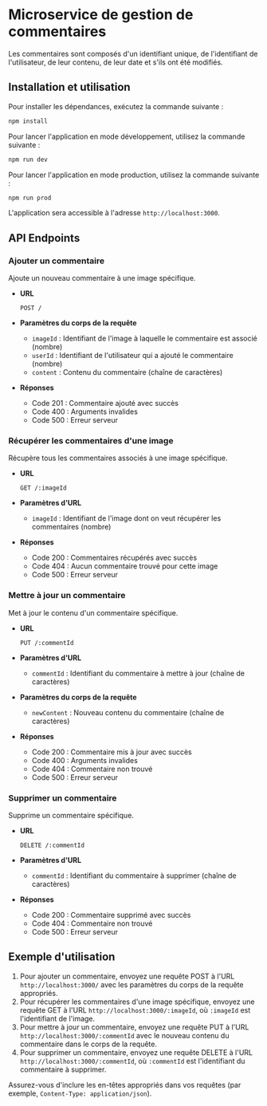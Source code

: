 # Microservice de gestion de commentaires
Les commentaires sont composés d'un identifiant unique, de l'identifiant de l'utilisateur, de leur contenu, de leur date et s'ils ont été modifiés.

## Installation et utilisation

Pour installer les dépendances, exécutez la commande suivante :

```bash
npm install
```

Pour lancer l'application en mode développement, utilisez la commande suivante :

```bash
npm run dev
```

Pour lancer l'application en mode production, utilisez la commande suivante :

```bash
npm run prod
```

L'application sera accessible à l'adresse `http://localhost:3000`.

## API Endpoints

### Ajouter un commentaire

Ajoute un nouveau commentaire à une image spécifique.

- **URL**
  ```
  POST /
  ```

- **Paramètres du corps de la requête**
  - `imageId` : Identifiant de l'image à laquelle le commentaire est associé (nombre)
  - `userId` : Identifiant de l'utilisateur qui a ajouté le commentaire (nombre)
  - `content` : Contenu du commentaire (chaîne de caractères)

- **Réponses**
  - Code 201 : Commentaire ajouté avec succès
  - Code 400 : Arguments invalides
  - Code 500 : Erreur serveur

### Récupérer les commentaires d'une image

Récupère tous les commentaires associés à une image spécifique.

- **URL**
  ```
  GET /:imageId
  ```

- **Paramètres d'URL**
  - `imageId` : Identifiant de l'image dont on veut récupérer les commentaires (nombre)

- **Réponses**
  - Code 200 : Commentaires récupérés avec succès
  - Code 404 : Aucun commentaire trouvé pour cette image
  - Code 500 : Erreur serveur

### Mettre à jour un commentaire

Met à jour le contenu d'un commentaire spécifique.

- **URL**
  ```
  PUT /:commentId
  ```

- **Paramètres d'URL**
  - `commentId` : Identifiant du commentaire à mettre à jour (chaîne de caractères)

- **Paramètres du corps de la requête**
  - `newContent` : Nouveau contenu du commentaire (chaîne de caractères)

- **Réponses**
  - Code 200 : Commentaire mis à jour avec succès
  - Code 400 : Arguments invalides
  - Code 404 : Commentaire non trouvé
  - Code 500 : Erreur serveur

### Supprimer un commentaire

Supprime un commentaire spécifique.

- **URL**
  ```
  DELETE /:commentId
  ```

- **Paramètres d'URL**
  - `commentId` : Identifiant du commentaire à supprimer (chaîne de caractères)

- **Réponses**
  - Code 200 : Commentaire supprimé avec succès
  - Code 404 : Commentaire non trouvé
  - Code 500 : Erreur serveur

## Exemple d'utilisation

1. Pour ajouter un commentaire, envoyez une requête POST à l'URL `http://localhost:3000/` avec les paramètres du corps de la requête appropriés.
2. Pour récupérer les commentaires d'une image spécifique, envoyez une requête GET à l'URL `http://localhost:3000/:imageId`, où `:imageId` est l'identifiant de l'image.
3. Pour mettre à jour un commentaire, envoyez une requête PUT à l'URL `http://localhost:3000/:commentId` avec le nouveau contenu du commentaire dans le corps de la requête.
4. Pour supprimer un commentaire, envoyez une requête DELETE à l'URL `http://localhost:3000/:commentId`, où `:commentId` est l'identifiant du commentaire à supprimer.

Assurez-vous d'inclure les en-têtes appropriés dans vos requêtes (par exemple, `Content-Type: application/json`).